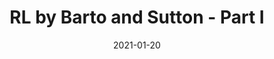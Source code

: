 ---
layout: post
is_post: on
post_url : "https://hackmd.io/@antolaga/Hk-CF9nC_"
title:  "RL by Barto and Sutton - Part I"
date:   2021-01-20
keywords: ""
categories: [deep-learning]
tags: [Reinforcement Learning, Dynamic Programming]
icon: fas fa-book
---